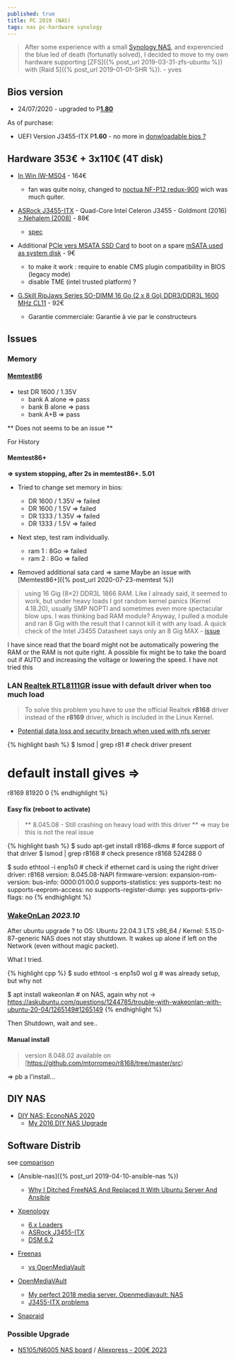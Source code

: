 ```yaml
---
published: true
title: PC 2019 (NAS)
tags: nas pc-hardware synology
---
```

> After some experience with a small [Synology NAS](https://yduf.github.io/tags/#synology-ref), and experencied the blue led of death (fortunatly solved), I decided to move to my own hardware supporting [ZFS]({% post_url 2019-03-31-zfs-ubuntu %}) with [Raid 5]({% post_url 2019-01-01-SHR %}). - yves

## Bios version
- 24/07/2020 - upgraded to P[**1.80**](http://asrock.com/mb/Intel/J3455-ITX/?cat=Download&os=BIOS#BIOS)

As of purchase:
- UEFI Version J3455-ITX P**1.60** - no more in [donwloadable bios ?](http://www.mgreene.org/?p=290)

## Hardware 353€ + 3x110€ (4T disk)

- [In Win IW-MS04](https://proclockers.com/review/in-win-iw-ms04-mini-server-case-review/) - 164€
	- fan was quite noisy, changed to [noctua NF-P12 redux-900](https://www.amazon.fr/gp/product/B07C5KZX85/ref=ppx_yo_dt_b_asin_title_o04_s00?ie=UTF8&psc=1) wich was much quiter.
    
- [ASRock J3455-ITX](https://www.ldlc.com/fiche/PB00217669.html) - Quad-Core Intel Celeron J3455 - Goldmont (2016) [> Nehalem (2008)](https://en.wikipedia.org/wiki/List_of_Intel_CPU_microarchitectures) - 88€
	- [spec](https://www.asrock.com/mb/Intel/J3455-ITX/#Specification)

- Additional [PCIe vers MSATA SSD Card](https://www.amazon.fr/gp/product/B07MJLBVBS/ref=ppx_yo_dt_b_asin_title_o09_s00?ie=UTF8&psc=1) to boot on a spare [mSATA used as system disk](https://cdn.thingiverse.com/assets/15/a0/2e/f2/2c/IMG_20190414_230318-small.jpg) - 9€
	- to make it work : require to enable CMS plugin compatibility in BIOS (legacy mode)
    - disable TME (intel trusted platform) ?

- [G.Skill RipJaws Series SO-DIMM 16 Go (2 x 8 Go) DDR3/DDR3L 1600 MHz CL11](https://www.ldlc.com/fiche/PB00156966.html?offerId=AR201311110009) - 92€
	- Garantie commerciale: Garantie à vie par le constructeurs

## Issues

### Memory

#### [Memtest86](https://www.memtest86.com/download.htm)
- test DR 1600 / 1.35V
	- bank A alone => pass
    - bank B alone => pass
    - bank A+B     => pass

** Does not seems to be an issue **

For History
#### Memtest86+

**=> system stopping, after 2s in memtest86+. 5.01**

- Tried to change set memory in bios:
	- DR 1600 / 1.35V => failed
    - DR 1600 / 1.5V  => failed
    - DR 1333 / 1.35V => failed
    - DR 1333 / 1.5V  => failed
    
- Next step, test ram individually.
	- ram 1 : 8Go => failed
    - ram 2 : 8Go => failed

- Removed additional sata card => same
Maybe an issue with [Memtest86+]({% post_url 2020-07-23-memtest %})

> using 16 Gig (8×2) DDR3L 1866 RAM. Like I already said, it seemed to work, but under heavy loads I got random kernel panics (Kernel 4.18.20), usually SMP NOPTI and sometimes even more spectacular blow ups. I was thinking bad RAM module? Anyway, I pulled a module and ran 8 Gig with the result that I cannot kill it with any load. A quick check of the Intel J3455 Datasheet says only an 8 Gig MAX - [issue](http://www.mgreene.org/?p=290)

I have since read that the board might not be automatically powering the RAM or the RAM is not quite right. A possible fix might be to take the board out if AUTO and increasing the voltage or lowering the speed. I have not tried this 

### LAN [Realtek RTL8111GR](https://tuxbyte.com/how-to-get-your-realtek-rtl8111rtl8168-working-updated-guide/) **issue** with default driver when too much load

> To solve this problem you have to use the official Realtek **r8168** driver instead of the **r8169** driver, which is included in the Linux Kernel.

- [Potential data loss and security breach when used with nfs server](https://github.com/mtorromeo/r8168/issues/4)

{% highlight bash %}
$ lsmod | grep r81						# check driver present
# default install gives =>
r8169                  81920  0
{% endhighlight %}

#### Easy fix (reboot to activate)
> ** 8.045.08 - Still crashing on heavy load with this driver **
=> may be this is not the real issue

{% highlight bash %}
$ sudo apt-get install r8168-dkms			# force support of that driver
<reboot>
$ lsmod | grep r8168						# check presence
r8168                 524288  0
  
$ sudo ethtool -i enp1s0	# check if ethernet card is using the right driver
driver: r8168
version: 8.045.08-NAPI
firmware-version: 
expansion-rom-version: 
bus-info: 0000:01:00.0
supports-statistics: yes
supports-test: no
supports-eeprom-access: no
supports-register-dump: yes
supports-priv-flags: no
{% endhighlight %}
  
### [WakeOnLan](https://help.ubuntu.com/community/WakeOnLan) _2023.10_
  
After ubuntu upgrade ? to OS: Ubuntu 22.04.3 LTS x86_64 / Kernel: 5.15.0-87-generic 
NAS does not stay shutdown. It wakes up alone if left on the Network (even without magic packet).

What I tried.

{% highlight cpp %}
$ sudo ethtool -s enp1s0 wol g    # was already setup, but why not
 
$ apt install wakeonlan			  # on NAS, again why not -> https://askubuntu.com/questions/1244785/trouble-with-wakeonlan-with-ubuntu-20-04/1265149#1265149
{% endhighlight %}

Then Shutdown, wait and see.. 
  
#### Manual install
> version 8.048.02 available on [https://github.com/mtorromeo/r8168/tree/master/src)
  
=> pb a l'install...

## DIY NAS
- [DIY NAS: EconoNAS 2020](https://blog.briancmoses.com/2020/12/diy-nas-econonas-2020.html?r=related)
	- [My 2016 DIY NAS Upgrade](https://blog.briancmoses.com/2016/06/building-a-cost-conscious-faster-than-gigabit-network.html)

## Software Distrib

see [comparison](https://www.reddit.com/r/DataHoarder/comments/6by93u/want_to_build_a_home_nas_freenas_nas4free_or_omv/)
- [Ansible-nas]({% post_url 2019-04-10-ansible-nas %})
	- [Why I Ditched FreeNAS And Replaced It With Ubuntu Server And Ansible](https://davidstephens.uk/ansible/linux/ubuntu/2017/10/05/why-i-ditched-freenas-replaced-with-ubuntu-ansible/)

- [Xpenology](https://xpenology.org/)
	- [6.x Loaders](https://xpenology.com/forum/topic/13333-tutorialreference-6x-loaders-and-platforms/)
	- [ASRock J3455-ITX](https://xpenology.com/forum/topic/9699-asrock-j3455-itx/)
    - [DSM 6.2](https://xpenology.com/forum/topic/13153-dsm-62-possible-on-asrock-j3455-itx/)

- [Freenas](https://www.freenas.org/)
	- [vs OpenMediaVault](https://www.freenas.org/freenas-vs-openmediavault/)
    
- [OpenMediaVAult]()
	- [My perfect 2018 media server. Openmediavault: NAS](https://medium.com/@yllanos/my-perfect-2018-media-server-openmediavault-nas-storage-multimedia-services-53e74ea33af3)
	- [J3455-ITX problems](https://forum.openmediavault.org/index.php/Thread/16375-ASRock-J3455-ITX-problems/)
    
- [Snapraid](https://www.snapraid.it/compare)

### Possible Upgrade
- [N5105/N6005 NAS board](https://www.youtube.com/watch?v=vjDoQA4C22c) / [Aliexpress - 200€ 2023](https://www.aliexpress.com/w/wholesale-n5105-nas-motherboard.html)